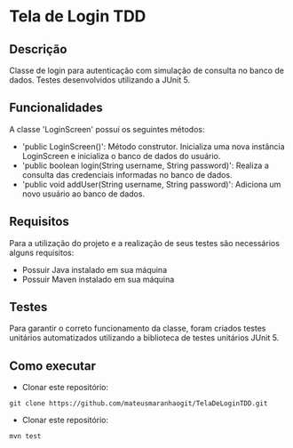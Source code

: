 # Tela de Login TDD

## Descrição

Classe de login para autenticação com simulação de consulta no banco de dados. Testes desenvolvidos utilizando a JUnit 5.

## Funcionalidades 

A classe 'LoginScreen' possuí os seguintes métodos:
- 'public LoginScreen()': Método construtor. Inicializa uma nova instância LoginScreen e inicializa o banco de dados do usuário.
- 'public boolean login(String username, String password)': Realiza a consulta das credenciais informadas no banco de dados.
- 'public void addUser(String username, String password)': Adiciona um novo usuário ao banco de dados.

## Requisitos

Para a utilização do projeto e a realização de seus testes são necessários alguns requisitos:
- Possuir Java instalado em sua máquina
- Possuir Maven instalado em sua máquina

## Testes 

Para garantir o correto funcionamento da classe, foram criados testes unitários automatizados utilizando a biblioteca de testes unitários JUnit 5.

## Como executar
- Clonar este repositório:
```
git clone https://github.com/mateusmaranhaogit/TelaDeLoginTDD.git
```
- Clonar este repositório:
```
mvn test
```